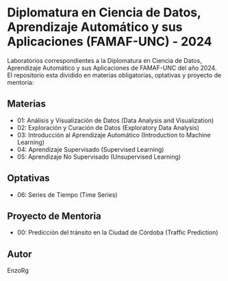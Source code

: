# Diplomatura en Ciencia de Datos, Aprendizaje Automático y sus Aplicaciones (FAMAF-UNC) - 2024

Laboratorios correspondientes a la Diplomatura en Ciencia de Datos, Aprendizaje Automático y sus Aplicaciones de FAMAF-UNC del año 2024. El repositorio esta dividido en materias obligatorias, optativas y proyecto de mentoria: 

## Materias
- 01: Análisis y Visualización de Datos (Data Analysis and Visualization)
- 02: Exploración y Curación de Datos (Exploratory Data Analysis)
- 03: Introducción al Aprendizaje Automático (Introduction to Machine Learning)
- 04: Aprendizaje Supervisado (Supervised Learning)
- 05: Aprendizaje No Supervisado (Unsupervised Learning)

## Optativas
- 06: Series de Tiempo (Time Series)

## Proyecto de Mentoria
- 00: Predicción del tránsito en la Ciudad de Córdoba (Traffic Prediction)


## Autor

EnzoRg
